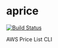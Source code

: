 # aprice

[![Build Status](https://travis-ci.org/dtan4/aprice.svg?branch=master)](https://travis-ci.org/dtan4/aprice)

AWS Price List CLI
